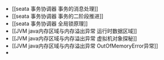 - [[seata 事务协调器 事务的消息处理]]
- [[seata 事务协调器 事务的二阶段推进]]
- [[seata 事务协调器 全局锁原理]]
- [[JVM java内存区域与内存溢出异常 运行时数据区域]]
- [[JVM java内存区域与内存溢出异常 虚拟机对象探秘]]
- [[JVM java内存区域与内存溢出异常 OutOfMemoryError异常]]
-